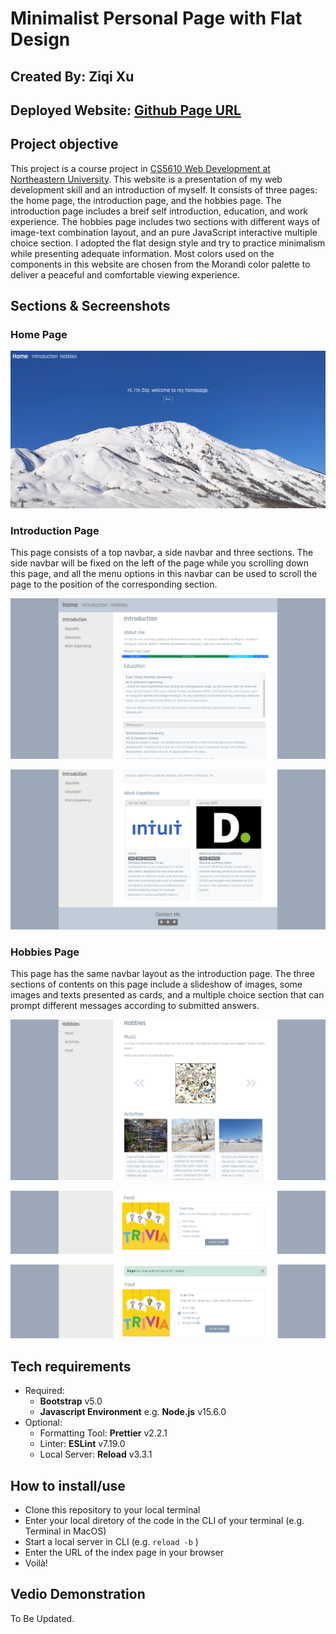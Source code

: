 # Minimalist Personal Page with Flat Design

## Created By: Ziqi Xu

## Deployed Website: [Github Page URL](https://marvelousbear.github.io/)

## Project objective

This project is a course project in [CS5610 Web Development at Northeastern University](https://johnguerra.co/classes/webDevelopment_spring_2021/). This website is a presentation of my web development skill and an introduction of myself. It consists of three pages: the home page, the introduction page, and the hobbies page. The introduction page includes a breif self introduction, education, and work experience. The hobbies page includes two sections with different ways of image-text combination layout, and an pure JavaScript interactive multiple choice section. I adopted the flat design style and try to practice minimalism while presenting adequate information. Most colors used on the components in this website are chosen from the Morandi color palette to deliver a peaceful and comfortable viewing experience.

## Sections & Secreenshots

### Home Page

![Home Page](https://github.com/MARVELOUSbear/MARVELOUSbear.github.io/blob/main/images/screeshots/index.png)

### Introduction Page

This page consists of a top navbar, a side navbar and three sections. The side navbar will be fixed on the left of the page while you scrolling down this page, and all the menu options in this navbar can be used to scroll the page to the position of the corresponding section.

![Introduction Page Part 1](https://github.com/MARVELOUSbear/MARVELOUSbear.github.io/blob/main/images/screeshots/introduction1.png "Navbars, Introduction section, and Education section")

![Introduction Page Part 2](https://github.com/MARVELOUSbear/MARVELOUSbear.github.io/blob/main/images/screeshots/introduction2.png "Fixed Side Navbar, Work Experience Section, and Footer")

### Hobbies Page

This page has the same navbar layout as the introduction page. The three sections of contents on this page include a slideshow of images, some images and texts presented as cards, and a multiple choice section that can prompt different messages according to submitted answers.

![Hobbies Page Part 1](https://github.com/MARVELOUSbear/MARVELOUSbear.github.io/blob/main/images/screeshots/hobbies1.png "Slideshow and Cards")

![Hobbies Page Part 2](https://github.com/MARVELOUSbear/MARVELOUSbear.github.io/blob/main/images/screeshots/hobbies2.png "Multiple Choice Section before Submission")

![Hobbies Page Part 3](https://github.com/MARVELOUSbear/MARVELOUSbear.github.io/blob/main/images/screeshots/hobbies3.png "Multiple Choice Section with Prompted Response Message")

## Tech requirements

- Required:
  - **Bootstrap** v5.0
  - **Javascript Environment** e.g. **Node.js** v15.6.0
- Optional:
  - Formatting Tool: **Prettier** v2.2.1
  - Linter: **ESLint** v7.19.0
  - Local Server: **Reload** v3.3.1

## How to install/use

- Clone this repository to your local terminal
- Enter your local diretory of the code in the CLI of your terminal (e.g. Terminal in MacOS)
- Start a local server in CLI (e.g. `reload -b` )
- Enter the URL of the index page in your browser
- Voilà!

## Vedio Demonstration

To Be Updated.
